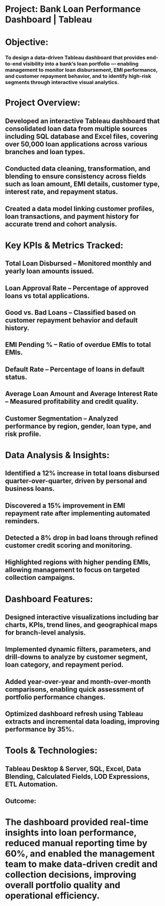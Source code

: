 # Project: Bank Loan Performance Dashboard | Tableau

# Objective:
### To design a data-driven Tableau dashboard that provides end-to-end visibility into a bank’s loan portfolio — enabling management to monitor loan disbursement, EMI performance, and customer repayment behavior, and to identify high-risk segments through interactive visual analytics.

# Project Overview:

## Developed an interactive Tableau dashboard that consolidated loan data from multiple sources including SQL database and Excel files, covering over 50,000 loan applications across various branches and loan types.

## Conducted data cleaning, transformation, and blending to ensure consistency across fields such as loan amount, EMI details, customer type, interest rate, and repayment status.

## Created a data model linking customer profiles, loan transactions, and payment history for accurate trend and cohort analysis.

# Key KPIs & Metrics Tracked:

## Total Loan Disbursed – Monitored monthly and yearly loan amounts issued.

## Loan Approval Rate – Percentage of approved loans vs total applications.

## Good vs. Bad Loans – Classified based on customer repayment behavior and default history.

## EMI Pending % – Ratio of overdue EMIs to total EMIs.

## Default Rate – Percentage of loans in default status.

## Average Loan Amount and Average Interest Rate – Measured profitability and credit quality.

## Customer Segmentation – Analyzed performance by region, gender, loan type, and risk profile.

# Data Analysis & Insights:

## Identified a 12% increase in total loans disbursed quarter-over-quarter, driven by personal and business loans.

## Discovered a 15% improvement in EMI repayment rate after implementing automated reminders.

## Detected a 8% drop in bad loans through refined customer credit scoring and monitoring.

## Highlighted regions with higher pending EMIs, allowing management to focus on targeted collection campaigns.

# Dashboard Features:

## Designed interactive visualizations including bar charts, KPIs, trend lines, and geographical maps for branch-level analysis.

## Implemented dynamic filters, parameters, and drill-downs to analyze by customer segment, loan category, and repayment period.

## Added year-over-year and month-over-month comparisons, enabling quick assessment of portfolio performance changes.

## Optimized dashboard refresh using Tableau extracts and incremental data loading, improving performance by 35%.

# Tools & Technologies:

## Tableau Desktop & Server, SQL, Excel, Data Blending, Calculated Fields, LOD Expressions, ETL Automation.

## Outcome:
# The dashboard provided real-time insights into loan performance, reduced manual reporting time by 60%, and enabled the management team to make data-driven credit and collection decisions, improving overall portfolio quality and operational efficiency.
